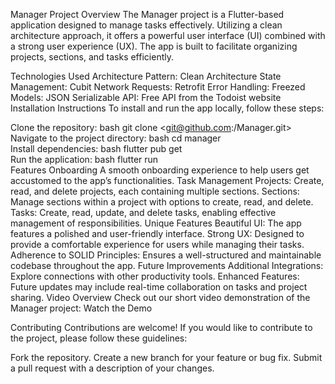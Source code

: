 Manager Project
Overview
The Manager project is a Flutter-based application designed to manage tasks effectively. Utilizing a clean architecture approach, it offers a powerful user interface (UI) combined with a strong user experience (UX). The app is built to facilitate organizing projects, sections, and tasks efficiently.

Technologies Used
Architecture Pattern: Clean Architecture
State Management: Cubit
Network Requests: Retrofit
Error Handling: Freezed
Models: JSON Serializable
API: Free API from the Todoist website
Installation Instructions
To install and run the app locally, follow these steps:

Clone the repository:
bash
git clone <git@github.com:<username>/Manager.git>  
Navigate to the project directory:
bash
cd manager  
Install dependencies:
bash
flutter pub get  
Run the application:
bash
flutter run  
Features
Onboarding
A smooth onboarding experience to help users get accustomed to the app’s functionalities.
Task Management
Projects: Create, read, and delete projects, each containing multiple sections.
Sections: Manage sections within a project with options to create, read, and delete.
Tasks: Create, read, update, and delete tasks, enabling effective management of responsibilities.
Unique Features
Beautiful UI: The app features a polished and user-friendly interface.
Strong UX: Designed to provide a comfortable experience for users while managing their tasks.
Adherence to SOLID Principles: Ensures a well-structured and maintainable codebase throughout the app.
Future Improvements
Additional Integrations: Explore connections with other productivity tools.
Enhanced Features: Future updates may include real-time collaboration on tasks and project sharing.
Video Overview
Check out our short video demonstration of the Manager project:
Watch the Demo

Contributing
Contributions are welcome! If you would like to contribute to the project, please follow these guidelines:

Fork the repository.
Create a new branch for your feature or bug fix.
Submit a pull request with a description of your changes.
